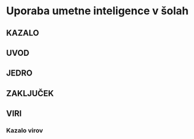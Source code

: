# Uporaba umetne inteligence v šolah

## KAZALO
## UVOD
## JEDRO
## ZAKLJUČEK
## VIRI
### Kazalo virov
